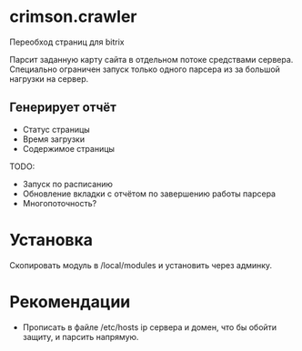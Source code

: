 # crimson.crawler
Переобход страниц для bitrix

Парсит заданную карту сайта в отдельном потоке средствами сервера. Специально ограничен запуск только одного парсера из за большой нагрузки на сервер.

## Генерирует отчёт
* Статус страницы 
* Время загрузки
* Содержимое страницы

TODO: 
* Запуск по расписанию
* Обновление вкладки с отчётом по завершению работы парсера
* Многопоточность?

# Установка
Скопировать модуль в /local/modules и установить через админку.

# Рекомендации
* Прописать в файле /etc/hosts ip сервера и домен, что бы обойти защиту, и парсить напрямую.